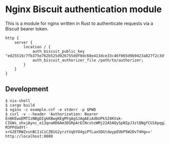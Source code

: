# Nginx Biscuit authentication module

This is a module for nginx written in Rust to authenticate requests via a Biscuit bearer token.

```
http {
    server {
        location / {
	        auth_biscuit_public_key "ed25519/7fb375e762b525d926755ddf0dc68e413dce33c46f065d9b9423a827f2c3df0e";
	        auth_biscuit_authorizer_file /path/to/authorizer;
        }
    }
}
```


## Development

```
$ nix-shell
$ cargo build
$ nginx -c example.cnf -e stderr -p $PWD
$ curl -v --header 'Authorization: Bearer En0KEwoEMTIzNBgDIgkKBwgKEgMYgAgSJAgAEiAdbUPkSZ4KVak-CIGWs_shxjAync_e13qnaHD6Am3DSRpArECNcshzWMj22A5AQySpNIpJ3zlQNgfCU16pqg2V6N8Yw5CfFqUvo8qrG9qC3-M3PPdadYt-xrG2ETRWZxsnBCIiCiCZB1G2yrztVqbYO4giPTLaoSDGtdwypEUbP5W2DvT4Hg==' http://localhost:8080
```
